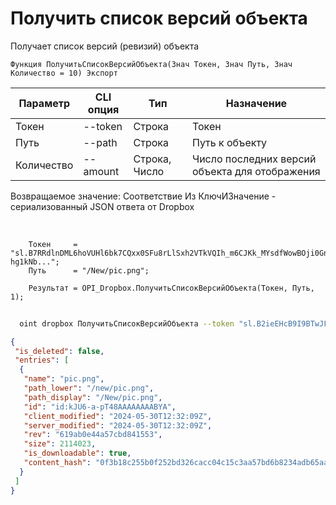 ﻿---
sidebar_position: 13
---

# Получить список версий объекта
 Получает список версий (ревизий) объекта



`Функция ПолучитьСписокВерсийОбъекта(Знач Токен, Знач Путь, Знач Количество = 10) Экспорт`

  | Параметр | CLI опция | Тип | Назначение |
  |-|-|-|-|
  | Токен | --token | Строка | Токен |
  | Путь | --path | Строка | Путь к объекту |
  | Количество | --amount | Строка, Число | Число последних версий объекта для отображения |

  
  Возвращаемое значение:   Соответствие Из КлючИЗначение - сериализованный JSON ответа от Dropbox

<br/>




```bsl title="Пример кода"
    Токен     = "sl.B7RRdlnDML6hoVUHl6bk7CQxx0SFu8rLlSxh2VTkVQIh_m6CJKk_MYsdfWowBOji0Gn-hg1kNb...";
    Путь      = "/New/pic.png";

    Результат = OPI_Dropbox.ПолучитьСписокВерсийОбъекта(Токен, Путь, 1);
```



```sh title="Пример команды CLI"
    
  oint dropbox ПолучитьСписокВерсийОбъекта --token "sl.B2ieEHcB9I9BTwJFjbf_MQtoZMKjGYgkpBqzQkvBfuSz41Qpy5r3d7a4ax22I5ILWhd9KLbN5L..." --path %path% --amount %amount%

```

```json title="Результат"
{
 "is_deleted": false,
 "entries": [
  {
   "name": "pic.png",
   "path_lower": "/new/pic.png",
   "path_display": "/New/pic.png",
   "id": "id:kJU6-a-pT48AAAAAAAABYA",
   "client_modified": "2024-05-30T12:32:09Z",
   "server_modified": "2024-05-30T12:32:09Z",
   "rev": "619ab0e44a57cbd841553",
   "size": 2114023,
   "is_downloadable": true,
   "content_hash": "0f3b18c255b0f252bd326cacc04c15c3aa57bd6b8234adb65aa7bb2987a65492"
  }
 ]
}
```

